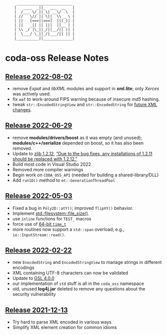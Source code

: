 ```
     _________________________
    |   ____  _||_  ___  __   |
    |  /___ \/_||_\| __\/  \  |
    | //   \// || \||  \\ _ \ |
    | ||   [===||===]  ||(_)| |
    | ||   _|| || |||  ||__ | |
    | \\ _/ |\_||_/||__/|| || |
    |  \___/ \_||_/|___/|| || |
    |__________||_____________|
 ```
# coda-oss Release Notes

## [Release 2022-08-02](https://github.com/mdaus/coda-oss/releases/tag/2022-08-02)
* remove *Expat* and *libXML* modules and support in **xml.lite**; only *Xerces* was actively used.
* fix `waf` to work-around FIPS warning because of insecure *md5* hashing.
* tweak `str::EncodedStringView` and `str::EncodedString` for
  [future XML changes](https://github.com/mdaus/coda-oss/tree/feature/always-write-xml-as-utf8).

## [Release 2022-06-29](https://github.com/mdaus/coda-oss/releases/tag/2022-06-29)
* remove **modules/drivers/boost** as it was empty (and unused);
  **modules/c++/serialize** depended on boost, so it has also been removed.
* Update to [zlib 1.2.12](https://www.zlib.net/zlib-1.2.12.tar.gz),
  ["Due to the bug fixes, any installations of 1.2.11 should be replaced with 1.2.12."](https://www.zlib.net/)
* Build most code in Visual Studio 2022
* Removed more compiler warnings
* Begin work on `CODA_OSS_API` (needed for building a shared-library/DLL)
* Add `run1D()` method to `mt::GenerationThreadPool` 

## [Release 2022-05-03](https://github.com/mdaus/coda-oss/releases/tag/2022-05-03)
* Fixed a bug in `Poly2D::atY()`; improved `flipXY()` behavior.
* Implement [std::filesystem::file_size()](https://en.cppreference.com/w/cpp/filesystem/file_size).
* use `inline` functions for `TEST_` macros
* force use of [64-bit `time_t`](https://en.wikipedia.org/wiki/Year_2038_problem)
* more routines now support a `std::span` overload; e.g., `io::InputStream::read()`.

## [Release 2022-02-22](https://github.com/mdaus/coda-oss/releases/tag/2022-02-22)
* new `EnocdedString` and `EncodedStringView` to manage strings in different encodings
* XML containing UTF-8 characters can now be validated
* Update to [GSL 4.0.0](https://github.com/microsoft/GSL/releases/tag/v4.0.0)
* our implementation of `std` stuff is all in the `coda_oss` namespace
* old, unused **log4j.jar** deleted to remove any questions about the security vulnerability

## [Release 2021-12-13](https://github.com/mdaus/coda-oss/releases/tag/2021-12-13)
* Try hard to parse XML encoded in various ways
* Simplify XML element creation for common idioms
